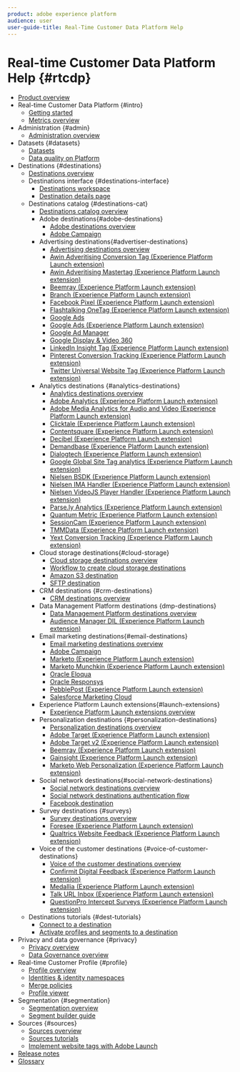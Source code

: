 ```yaml
---
product: adobe experience platform
audience: user
user-guide-title: Real-Time Customer Data Platform Help
---
```


# Real-time Customer Data Platform Help {#rtcdp}

* [Product overview](overview.md)
* Real-time Customer Data Platform {#intro}
  * [Getting started](get-started.md)
  * [Metrics overview](home-page-dashboards.md)
* Administration {#admin}
  * [Administration overview](administration/admin-overview.md)
* Datasets {#datasets}
  * [Datasets](datasets/dataset.md)
  * [Data quality on Platform](datasets/data-quality.md)
* Destinations {#destinations}
  * [Destinations overview](destinations/destinations-overview.md)
  * Destinations interface  {#destinations-interface}
    * [Destinations workspace](destinations/destinations-workspace.md)
    * [Destination details page](destinations/destination-details-page.md)
  * Destinations catalog  {#destinations-cat}
    * [Destinations catalog overview](destinations/destinations-catalog.md)
    * Adobe destinations{#adobe-destinations}
      * [Adobe destinations overview](destinations/adobe-destinations.md)
      * [Adobe Campaign](destinations/adobe-campaign-destination.md)
    * Advertising destinations{#advertiser-destinations}
      * [Advertising destinations overview](destinations/advertising-destinations.md)
      * [Awin Adveritising Conversion Tag (Experience Platform Launch extension)](/help/rtcdp/destinations/awin-conversiontag-extension.md)
      * [Awin Adveritising Mastertag (Experience Platform Launch extension)](/help/rtcdp/destinations/awin-mastertag-extension.md)
      * [Beemray (Experience Platform Launch extension)](/help/rtcdp/destinations/beemray-extension.md)
      * [Branch (Experience Platform Launch extension)](/help/rtcdp/destinations/branch-extension.md)
      * [Facebook Pixel (Experience Platform Launch extension)](/help/rtcdp/destinations/facebook-pixel-extension.md)
      * [Flashtalking OneTag (Experience Platform Launch extension)](/help/rtcdp/destinations/flashtalking-extension.md)
      * [Google Ads](/help/rtcdp/destinations/google-ads-destination.md)
      * [Google Ads (Experience Platform Launch extension)](/help/rtcdp/destinations/google-ads-extension.md)
      * [Google Ad Manager](/help/rtcdp/destinations/google-ad-manager-destination.md)
      * [Google Display & Video 360](/help/rtcdp/destinations/google-dv360-destination.md)
      * [LinkedIn Insight Tag (Experience Platform Launch extension)](/help/rtcdp/destinations/linkedin-extension.md)
      * [Pinterest Conversion Tracking (Experience Platform Launch extension)](destinations/pinterest-extension.md)
      * [Twitter Universal Website Tag (Experience Platform Launch extension)](destinations/twitter-uwt-extension.md)
    * Analytics destinations {#analytics-destinations}
      * [Analytics destinations overview](destinations/analytics-destinations.md)
      * [Adobe Analytics (Experience Platform Launch extension)](/help/rtcdp/destinations/adobe-analytics-extension.md)
      * [Adobe Media Analytics for Audio and Video (Experience Platform Launch extension)](/help/rtcdp/destinations/adobe-video-analytics-extension.md)
      * [Clicktale (Experience Platform Launch extension)](/help/rtcdp/destinations/clicktale-extension.md)
      * [Contentsquare (Experience Platform Launch extension)](/help/rtcdp/destinations/contentsquare-extension.md)
      * [Decibel (Experience Platform Launch extension)](/help/rtcdp/destinations/decibel-extension.md)
      * [Demandbase (Experience Platform Launch extension)](/help/rtcdp/destinations/demandbase-extension.md)
      * [Dialogtech (Experience Platform Launch extension)](/help/rtcdp/destinations/dialogtech-extension.md)
      * [Google Global Site Tag analytics (Experience Platform Launch extension)](/help/rtcdp/destinations/gtag-analytics-extension.md)
      * [Nielsen BSDK (Experience Platform Launch extension)](destinations/nielsen-bsdk-extension.md)
      * [Nielsen IMA Handler (Experience Platform Launch extension)](destinations/nielsen-ima-extension.md)
      * [Nielsen VideoJS Player Handler (Experience Platform Launch extension)](destinations/nielsen-videojs-extension.md)
      * [Parse.ly Analytics (Experience Platform Launch extension)](destinations/parsely-extension.md)
      * [Quantum Metric (Experience Platform Launch extension)](destinations/quantum-metric-extension.md)
      * [SessionCam (Experience Platform Launch extension)](destinations/sessioncam-extension.md)
      * [TMMData (Experience Platform Launch extension)](destinations/tmmdata-extension.md)
      * [Yext Conversion Tracking (Experience Platform Launch extension)](destinations/yext-extension.md)
    * Cloud storage destinations{#cloud-storage}
      * [Cloud storage destinations overview](destinations/cloud-storage-destinations.md)
      * [Workflow to create cloud storage destinations](/help/rtcdp/destinations/cloud-storage-destinations-workflow.md)
      * [Amazon S3 destination](destinations/amazon-s3-destination.md)
      * [SFTP destination](destinations/sftp-destination.md)
    * CRM destinations {#crm-destinations}
      * [CRM destinations overview](destinations/crm-destinations.md)
    * Data Management Platform destinations {dmp-destinations}
      * [Data Management Platform destinations overview](destinations/dmp-destinations.md)
      * [Audience Manager DIL (Experience Platform Launch extension)](/help/rtcdp/destinations/aam-dil-extension.md)
    * Email marketing destinations{#email-destinations}
      * [Email marketing destinations overview](destinations/email-marketing-destinations.md)
      * [Adobe Campaign](destinations/adobe-campaign-destination.md)
      * [Marketo (Experience Platform Launch extension)](destinations/marketo-extension.md)
      * [Marketo Munchkin (Experience Platform Launch extension)](destinations/marketo-munchkin-extension.md)
      * [Oracle Eloqua](destinations/oracle-eloqua-destination.md)
      * [Oracle Responsys](destinations/oracle-responsys-destination.md)
      * [PebblePost (Experience Platform Launch extension)](destinations/pebblepost-extension.md)
      * [Salesforce Marketing Cloud](destinations/salesforce-marketing-cloud-destination.md)
    * Experience Platform Launch extensions{#launch-extensions}
      * [Experience Platform Launch extensions overview](/help/rtcdp/destinations/experience-platform-launch-destinations.md)  
    * Personalization destinations {#personalization-destinations}
      * [Personalization destinations overview](/help/rtcdp/destinations/personalization-destinations.md)
      * [Adobe Target (Experience Platform Launch extension)](/help/rtcdp/destinations/adobe-target-extension.md)
      * [Adobe Target v2 (Experience Platform Launch extension)](/help/rtcdp/destinations/adobe-target-v2-extension.md)
      * [Beemray (Experience Platform Launch extension)](/help/rtcdp/destinations/beemray-extension.md)
      * [Gainsight (Experience Platform Launch extension)](/help/rtcdp/destinations/gainsight-extension.md)
      * [Marketo Web Personalization (Experience Platform Launch extension)](destinations/marketo-web-personalization-extension.md)
    * Social network destinations{#social-network-destinations}
      * [Social network destinations overview](/help/rtcdp/destinations/social-network-destinations.md)
      * [Social network destinations authentication flow](/help/rtcdp/destinations/social-network-destinations-workflow.md)
      * [Facebook destination](/help/rtcdp/destinations/facebook-destination.md)
    * Survey destinations {#surveys}
      * [Survey destinations overview](/help/rtcdp/destinations/survey-destinations.md)
      * [Foresee (Experience Platform Launch extension)](/help/rtcdp/destinations/foresee-extension.md)
      * [Qualtrics Website Feedback (Experience Platform Launch extension)](destinations/qualtrics-extension.md)
    * Voice of the customer destinations {#voice-of-customer-destinations}
      * [Voice of the customer destinations overview](/help/rtcdp/destinations/voice-of-customer-destinations.md)
      * [Confirmit Digital Feedback (Experience Platform Launch extension)](/help/rtcdp/destinations/confirmit-digital-feedback-extension.md)
      * [Medallia (Experience Platform Launch extension)](destinations/medallia-extension.md)
      * [Talk URL Inbox (Experience Platform Launch extension)](destinations/talkurl-extension.md)
      * [QuestionPro Intercept Surveys (Experience Platform Launch extension)](destinations/web-intercept-surveys-extension.md)
  * Destinations tutorials {#dest-tutorials}
    * [Connect to a destination](/help/rtcdp/destinations/connect-destination.md)
    * [Activate profiles and segments to a destination](destinations/activate-destinations.md)
* Privacy and data governance {#privacy}
  * [Privacy overview](privacy/privacy-overview.md)
  * [Data Governance overview](privacy/data-governance-overview.md)
* Real-time Customer Profile {#profile}
  * [Profile overview](profile/profile-overview.md)
  * [Identities & identity namespaces](profile/identities-overview.md)
  * [Merge policies](profile/merge-policies.md)
  * [Profile viewer](profile/profile-viewer.md)
* Segmentation {#segmentation}
  * [Segmentation overview](segmentation/segmentation-overview.md)
  * [Segment builder guide](segmentation/segment-builder-guide.md)
* Sources {#sources}
  * [Sources overview](sources/sources-overview.md)
  * [Sources tutorials](sources/sources-tutorials.md)
  * [Implement website tags with Adobe Launch](sources/launch.md)
* [Release notes](https://www.adobe.io/apis/experienceplatform/home/services/release-notes.html#!end-user/markdown/release-notes/release-notes.md)
* [Glossary](https://www.adobe.io/apis/experienceplatform/home/services/acp-glossary.html)